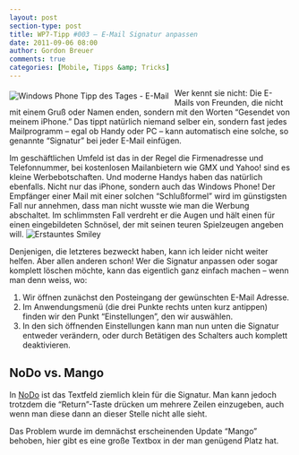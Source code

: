 ```yaml
---
layout: post
section-type: post
title: WP7-Tipp #003 – E-Mail Signatur anpassen
date: 2011-09-06 08:00
author: Gordon Breuer
comments: true
categories: [Mobile, Tipps &amp; Tricks]
---
```

<p><img style="margin: 5px 10px 10px 0px; float: left" alt="Windows Phone Tipp des Tages - E-Mail" src="http://anheledirwp.blob.core.windows.net/wordpress/2011/09/mail.png" /></p>  <p>Wer kennt sie nicht: Die E-Mails von Freunden, die nicht mit einem Gruß oder Namen enden, sondern mit den Worten “Gesendet von meinem iPhone.” Das tippt natürlich niemand selber ein, sondern fast jedes Mailprogramm – egal ob Handy oder PC – kann automatisch eine solche, so genannte “Signatur” bei jeder E-Mail einfügen.</p>  <p>Im geschäftlichen Umfeld ist das in der Regel die Firmenadresse und Telefonnummer, bei kostenlosen Mailanbietern wie GMX und Yahoo! sind es kleine Werbebotschaften. Und moderne Handys haben das natürlich ebenfalls. Nicht nur das iPhone, sondern auch das Windows Phone! Der Empfänger einer Mail mit einer solchen “Schlußformel” wird im günstigsten Fall nur annehmen, dass man nicht wusste wie man die Werbung abschaltet. Im schlimmsten Fall verdreht er die Augen und hält einen für einen eingebildeten Schnösel, der mit seinen teuren Spielzeugen angeben will. <img style="border-bottom-style: none; border-left-style: none; border-top-style: none; border-right-style: none" class="wlEmoticon wlEmoticon-surprisedsmile" alt="Erstauntes Smiley" src="http://anheledirwp.blob.core.windows.net/wordpress/2011/09/wlEmoticon-surprisedsmile.png" /></p>  <p>Denjenigen, die letzteres bezweckt haben, kann ich leider nicht weiter helfen. Aber allen anderen schon! Wer die Signatur anpassen oder sogar komplett löschen möchte, kann das eigentlich ganz einfach machen – wenn man denn weiss, wo:</p>  <ol>   <li>Wir öffnen zunächst den Posteingang der gewünschten E-Mail Adresse. </li>    <li>Im Anwendungsmenü (die drei Punkte rechts unten kurz antippen) finden wir den Punkt “Einstellungen”, den wir auswählen. </li>    <li>In den sich öffnenden Einstellungen kann man nun unten die Signatur entweder verändern, oder durch Betätigen des Schalters auch komplett deaktivieren. </li> </ol>  <h2>NoDo vs. Mango</h2>  <p>In <a title="Windows Phone Tipp des Tages #001" href="/post/2011/09/02/WP7-Tipp-001-%E2%80%93-Versionsunterschiede-und-Updates.aspx">NoDo</a> ist das Textfeld ziemlich klein für die Signatur. Man kann jedoch trotzdem die “Return”-Taste drücken um mehrere Zeilen einzugeben, auch wenn man diese dann an dieser Stelle nicht alle sieht.</p>  <p>Das Problem wurde im demnächst erscheinenden Update “Mango” behoben, hier gibt es eine große Textbox in der man genügend Platz hat.</p>
